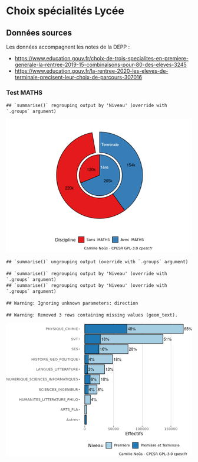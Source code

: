 Choix spécialités Lycée
================

## Données sources

Les données accompagnent les notes de la DEPP :

  - <https://www.education.gouv.fr/choix-de-trois-specialites-en-premiere-generale-la-rentree-2019-15-combinaisons-pour-80-des-eleves-3245>
  - <https://www.education.gouv.fr/la-rentree-2020-les-eleves-de-terminale-precisent-leur-choix-de-parcours-307016>

### Test MATHS

    ## `summarise()` regrouping output by 'Niveau' (override with `.groups` argument)

![](SpécialitésLycée_files/figure-gfm/stat.global-1.png)<!-- -->

    ## `summarise()` ungrouping output (override with `.groups` argument)

    ## `summarise()` regrouping output by 'Niveau' (override with `.groups` argument)
    ## `summarise()` regrouping output by 'Niveau' (override with `.groups` argument)

    ## Warning: Ignoring unknown parameters: direction

    ## Warning: Removed 3 rows containing missing values (geom_text).

![](SpécialitésLycée_files/figure-gfm/stat.spec-1.png)<!-- -->
